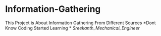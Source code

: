 # Information-Gathering
This Project is About Information Gathering From Different Sources
*Dont Know Coding Started Learning *
*Sreekanth_Mechanical_Engineer*

